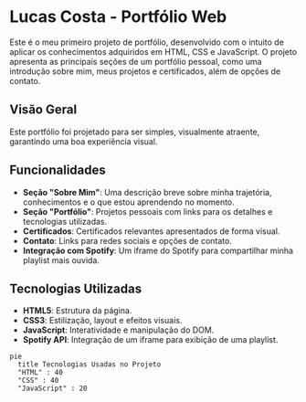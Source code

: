 # Lucas Costa - Portfólio Web

Este é o meu primeiro projeto de portfólio, desenvolvido com o intuito de aplicar os conhecimentos adquiridos em HTML, CSS e JavaScript. O projeto apresenta as principais seções de um portfólio pessoal, como uma introdução sobre mim, meus projetos e certificados, além de opções de contato.

## Visão Geral

Este portfólio foi projetado para ser simples, visualmente atraente, garantindo uma boa experiência visual.

## Funcionalidades

- **Seção "Sobre Mim"**: Uma descrição breve sobre minha trajetória, conhecimentos e o que estou aprendendo no momento.
- **Seção "Portfólio"**: Projetos pessoais com links para os detalhes e tecnologias utilizadas.
- **Certificados**: Certificados relevantes apresentados de forma visual.
- **Contato**: Links para redes sociais e opções de contato.
- **Integração com Spotify**: Um iframe do Spotify para compartilhar minha playlist mais ouvida.

## Tecnologias Utilizadas

- **HTML5**: Estrutura da página.
- **CSS3**: Estilização, layout e efeitos visuais.
- **JavaScript**: Interatividade e manipulação do DOM.
- **Spotify API**: Integração de um iframe para exibição de uma playlist.

```mermaid
pie
  title Tecnologias Usadas no Projeto
  "HTML" : 40
  "CSS" : 40
  "JavaScript" : 20
